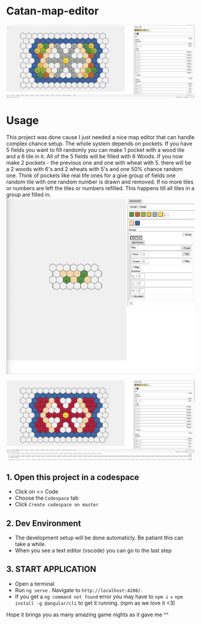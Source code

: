# Catan-map-editor
![Pic1](pic1.jpeg)

# Usage
This project was done cause I just needed a nice map editor that can handle complex chance setup.
The whole system depends on pockets. If you have 5 fields you want to fill randomly you can make 1 pocket with a wood tile and a 6 tile in it. All of the 5 fields will be filled with 6 Woods. If you now make 2 pockets - the previous one and one with wheat with 5. there will be a 2 woods with 6's and 2 wheats with 5's and one 50% chance random one.
Think of pockets like real life ones for a give group of fields one random tile with one random number is drawn and removed. If no more tiles or numbers are left the tiles or numbers refilled. This happens till all tiles in a group are filled in.
![Pic1](pic3.png)

![Pic1](pic2.jpeg)

## 1. Open this project in a codespace

- Click on <> Code 
- Choose the `Codespace` tab
- Click `Create codespace on master`

## 2. Dev Environment

- The development setup will be done automaticly. Be patiant this can take a while.
- When you see a text editor (vscode) you can go to the last step

## 3. START APPLICATION

- Open a terminal
- Run `ng serve` . Navigate to `http://localhost:4200/`.
- If you get a `ng command not found` error you may have to `npm i` + `npm install -g @angular/cli` to get it running. (npm as we love it <3)

Hope it brings you as many amazing game nights as it gave me ^^

